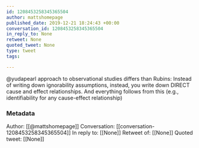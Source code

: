 ```yaml
---
id: 1208453258345365504
author: mattshomepage
published_date: 2019-12-21 18:24:43 +00:00
conversation_id: 1208453258345365504
in_reply_to: None
retweet: None
quoted_tweet: None
type: tweet
tags:

---
```


@yudapearl approach to observational studies differs than Rubins: Instead of writing down  ignorability assumptions, instead, you write down DIRECT cause and effect relationships. And everything follows from this (e.g., identifiability for any cause-effect relationship)

### Metadata

Author: [[@mattshomepage]]
Conversation: [[conversation-1208453258345365504]]
In reply to: [[None]]
Retweet of: [[None]]
Quoted tweet: [[None]]
